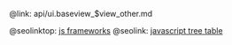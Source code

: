 @link: api/ui.baseview_$view_other.md

@seolinktop: [js frameworks](https://webix.com)
@seolink: [javascript tree table](https://webix.com/widget/treetable/)